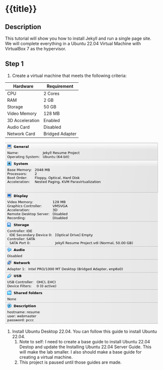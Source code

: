 

# {{title}}

## Description
This tutorial will show you how to install Jekyll and run a single page site. We will complete everything in a Ubuntu 22.04 Virtual Machine with VirtualBox 7 as the hypervisor.

## Step 1
1. Create a virtual machine that meets the following criteria:

| Hardware        | Requirement     |
| --------------- | --------------- |
| CPU             | 2 Cores         |
| RAM             | 2 GB            |
| Storage         | 50 GB           |
| Video Memory    | 128 MB          |
| 3D Acceleration | Enabled         |
| Audio Card      | Disabled        |
| Network Card    | Bridged Adapter |

![Jekyll VM](/assets/jekyll-p1.1.png)<br>

1. Install Ubuntu Desktop 22.04. You can follow this guide to install Ubuntu 22.04. 
   1. Note to self: I need to create a base guide to install Ubuntu 22.04 Destop and update the Installing Ubuntu 22.04 Server Guide. This will make the lab smaller. I also should make a base guide for creating a virtual machine.
   2. This project is paused until those guides are made.